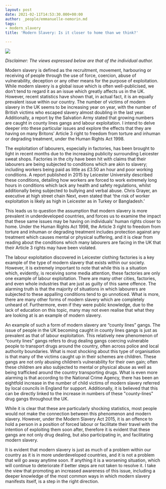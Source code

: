 ```yaml
---
layout: post
date: 2021-02-11T14:53:30.000+00:00
author: _people/emmanuelle-nemorin.md
tags:
- modern_slavery
title: 'Modern Slavery: Is it closer to home than we think?'

---
```

![](/uploads/slavery-edited-pic.png)

_Disclaimer: The views expressed below are that of the individual author._

Modern slavery is defined as the recruitment, movement, harbouring or receiving of people through the use of force, coercion, abuse of vulnerability, deception or any other means for the purpose of exploitation. While modern slavery is a global issue which is often well-publicised, we don’t tend to regard it as an issue which greatly affects us in the UK. However, recent statistics have shown that, in actual fact, it is an equally prevalent issue within our country. The number of victims of modern slavery in the UK seems to be increasing year on year, with the number of British victims who escaped slavery almost doubling in the last year. Additionally, a report by the Salvation Army stated that growing numbers are caught in county lines gangs and labour exploitation. I intend to delve deeper into these particular issues and explore the effects that they are having on many Britons’ Article 3 right to freedom from torture and inhuman or degrading treatment, under the Human Rights Act 1998.

The exploitation of labourers, especially in factories, has been brought to light in recent months due to the increasing publicity surrounding Leicester sweat shops. Factories in the city have been hit with claims that their labourers are being subjected to conditions which are akin to slavery; including workers being paid as little as £3.50 an hour and poor working conditions. A report published in 2015 by Leicester University described these conditions, detailing how workers are forced to work extremely long hours in conditions which lack any health and safety regulations, whilst additionally being subjected to bullying and verbal abuse. Chris Grayer, an executive at high street chain Next, even stated that ‘the risk of worker exploitation is likely as high in Leicester as in Turkey or Bangladesh.’

This leads us to question the assumption that modern slavery is more prevalent in underdeveloped countries, and forces us to examine the impact that these same issues may be having on individuals’ human rights closer to home. Under the Human Rights Act 1998, the Article 3 right to freedom from torture and inhuman or degrading treatment includes protection against any treatment which causes mental or physical suffering, and it is clear from reading about the conditions which many labourers are facing in the UK that their Article 3 rights may have been violated.

The labour exploitation discovered in Leicester clothing factories is a key example of the type of modern slavery that exists within our society. However, it is extremely important to note that while this is a situation which, evidently, is receiving some media attention, these factories are only one example of labour exploitation. There are many other cities, factories, and even whole industries that are just as guilty of this same offence. The alarming truth is that the majority of situations in which labourers are subjected to these appalling conditions tend to go unnoticed. What is more, there are many other forms of modern slavery which are completely unheard of. Furthermore, even if they were public knowledge, due to the lack of education on this topic, many may not even realise that what they are looking at is an example of modern slavery.

An example of such a form of modern slavery are “county lines” gangs. The issue of people in the UK becoming caught in county lines gangs is just as prevalent as that of labour exploitation. This relatively new phenomenon of “county lines” gangs refers to drug dealing gangs coercing vulnerable people to transport drugs around the country, often across police and local authority boundaries. What is most shocking about this type of organisation is that many of the victims caught up in their schemes are children. These gangs are not only abusing children’s vulnerability for their own gain; often these children are also subjected to mental or physical abuse as well as being trafficked around the country transporting drugs. What is even more alarming is that according to the National Crime Agency, there has been an eightfold increase in the number of child victims of modern slavery referred by local councils in England for support. Additionally, it is believed that this can be directly linked to the increase in numbers of these "county-lines" drug gangs throughout the UK.

While it is clear that these are particularly shocking statistics, most people would not make the connection between this phenomenon and modern slavery. However, under the Modern Slavery Act 2015, it is an offence to hold a person in a position of forced labour or facilitate their travel with the intention of exploiting them soon after, therefore it is evident that these gangs are not only drug dealing, but also participating in, and facilitating modern slavery.

It is evident that modern slavery is just as much of a problem within our country as it is in more underdeveloped countries, and it is not a problem that will go away anytime soon. If anything it is a worsening situation, which will continue to deteriorate if better steps are not taken to resolve it. I take the view that promoting an increased awareness of this issue, including a deeper knowledge of the most common ways in which modern slavery manifests itself, is a step in the right direction.